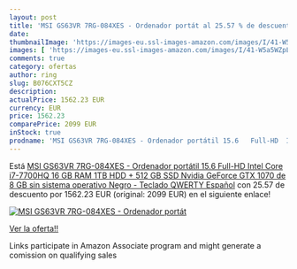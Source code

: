 ```yaml
---
layout: post
title: 'MSI GS63VR 7RG-084XES - Ordenador portát al 25.57 % de descuento'
date: 
thumbnailImage: 'https://images-eu.ssl-images-amazon.com/images/I/41-W5a5WZpL._SL200_.jpg'
images: [ 'https://images-eu.ssl-images-amazon.com/images/I/41-W5a5WZpL._SL200_.jpg' ]
comments: true
category: ofertas
author: ring
slug: B076CXT5CZ
description:
actualPrice: 1562.23 EUR
currency: EUR
price: 1562.23
comparePrice: 2099 EUR
inStock: true
prodname: 'MSI GS63VR 7RG-084XES - Ordenador portátil 15.6   Full-HD  Intel Core i7-7700HQ  16 GB RAM  1TB HDD + 512 GB SSD  Nvidia GeForce GTX 1070 de 8 GB  sin sistema operativo  Negro - Teclado QWERTY Español'
---
```


Está [MSI GS63VR 7RG-084XES - Ordenador portátil 15.6   Full-HD  Intel Core i7-7700HQ  16 GB RAM  1TB HDD + 512 GB SSD  Nvidia GeForce GTX 1070 de 8 GB  sin sistema operativo  Negro - Teclado QWERTY Español](https://www.amazon.es/dp/B076CXT5CZ/?tag=tolees-21) con 25.57 de descuento por 1562.23 EUR (original: 2099 EUR) en el siguiente enlace!

[![MSI GS63VR 7RG-084XES - Ordenador portát](https://images-eu.ssl-images-amazon.com/images/I/41-W5a5WZpL._SL200_.jpg)](https://www.amazon.es/dp/B076CXT5CZ/?tag=tolees-21)

[Ver la oferta!!](https://www.amazon.es/dp/B076CXT5CZ/?tag=tolees-21)

Links participate in Amazon Associate program and might generate a comission on qualifying sales


